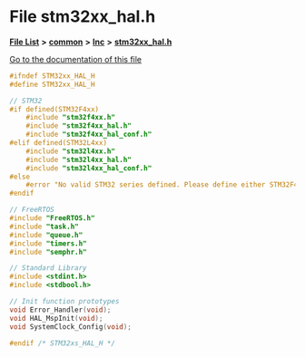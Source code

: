 

# File stm32xx\_hal.h

[**File List**](files.md) **>** [**common**](dir_bdd9a5d540de89e9fe90efdfc6973a4f.md) **>** [**Inc**](dir_4152f073bf32bf79124b676c9fe2adc1.md) **>** [**stm32xx\_hal.h**](stm32xx__hal_8h.md)

[Go to the documentation of this file](stm32xx__hal_8h.md)


```C++
#ifndef STM32xx_HAL_H
#define STM32xx_HAL_H

// STM32
#if defined(STM32F4xx)
    #include "stm32f4xx.h"
    #include "stm32f4xx_hal.h"
    #include "stm32f4xx_hal_conf.h"
#elif defined(STM32L4xx)
    #include "stm32l4xx.h"
    #include "stm32l4xx_hal.h"
    #include "stm32l4xx_hal_conf.h"
#else
    #error "No valid STM32 series defined. Please define either STM32F4xx or STM32L4xx."
#endif

// FreeRTOS
#include "FreeRTOS.h"
#include "task.h"
#include "queue.h"
#include "timers.h"
#include "semphr.h"

// Standard Library
#include <stdint.h>
#include <stdbool.h>

// Init function prototypes
void Error_Handler(void);
void HAL_MspInit(void);
void SystemClock_Config(void);

#endif /* STM32xs_HAL_H */
```


